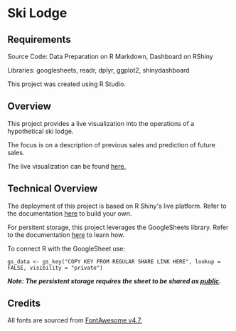 # Ski Lodge

## Requirements
Source Code: Data Preparation on R Markdown, Dashboard on RShiny

Libraries: googlesheets, readr, dplyr, ggplot2, shinydashboard

This project was created using R Studio.

## Overview
This project provides a live visualization into the operations of a hypothetical ski lodge.

The focus is on a description of previous sales and prediction of future sales.

The live visualization can be found [here.](https://csehdz.shinyapps.io/ski-lodge/)

## Technical Overview
The deployment of this project is based on R Shiny's live platform.
Refer to the documentation [here](https://www.shinyapps.io/) to build your own.


For persitent storage, this project leverages the GoogleSheets library.
Refer to the documentation [here](https://cran.r-project.org/web/packages/googlesheets/vignettes/basic-usage.html) to learn how.

To connect R with the GoogleSheet use:
````
gs_data <- gs_key("COPY KEY FROM REGULAR SHARE LINK HERE", lookup = FALSE, visibility = "private")
````


**_Note: The persistent storage requires the sheet to be shared as [public](https://support.google.com/docs/answer/183965?co=GENIE.Platform%3DDesktop&hl=en)._**


## Credits

All fonts are sourced from [FontAwesome v4.7.](https://fontawesome.com/v4.7.0)
